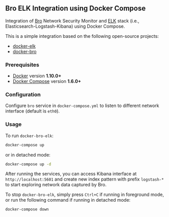 Bro ELK Integration using Docker Compose
-----

Integration of [Bro](https://www.bro.org/) Network Security Monitor and [ELK](https://www.elastic.co/elk-stack) stack (i.e., Elasticsearch-Logstash-Kibana) using Docker Compose.

This is a simple integration based on the following open-source projects:

* [docker-elk](https://github.com/deviantony/docker-elk)
* [docker-bro](https://github.com/blacktop/docker-bro)

### Prerequisites
- [Docker](https://www.docker.com/community-edition#/download) version **1.10.0+**
- [Docker Compose](https://docs.docker.com/compose/install/) version **1.6.0+**

### Configuration 

Configure `bro` service in `docker-compose.yml` to listen to different network interface (default is `eth0`).

### Usage 

To run `docker-bro-elk`:

```bash
docker-compose up
```

or in detached mode:

```bash
docker-compose up -d
```

After running the services, you can access Kibana interface at `http://localhost:5601` and create new index pattern with prefix `logstash-*` to start exploring network data captured by Bro.


To stop `docker-bro-elk`, simply press `Ctrl+C` if running in foreground mode, or run the following command if running in detached mode:

```bash
docker-compose down
```
